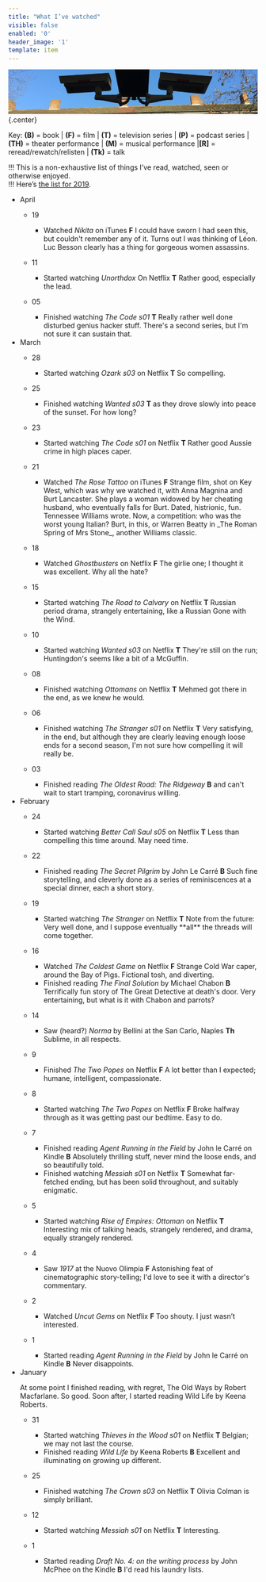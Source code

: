 ```yaml
---
title: "What I’ve watched"
visible: false
enabled: '0'
header_image: '1'
template: item
---
```


![surveillance cameras on a railway platform](watching.jpg){.center}

<p>Key: <strong>(B)</strong> = book | <strong>(F)</strong> = film | <strong>(T)</strong> = television series | <strong>(P)</strong> = podcast series | <strong>(TH)</strong> = theater performance | <strong>(M)</strong> = musical performance |<strong>[R]</strong> = reread/rewatch/relisten | <strong>(Tk)</strong> = talk</p>

!!! This is a non-exhaustive list of things I’ve read, watched, seen or otherwise enjoyed.<br />
!!! Here’s [the list for 2019](/watched-2019).

<!-- Outer List -->

<ul class="log">
<li class="log-month">April</li>

<ul class="log-entry">
<li class="log-day">19</li>
<ul>
<li class="log-item">Watched <em>Nikita</em> on iTunes <strong>F</strong> I could have sworn I had seen this, but couldn't remember any of it. Turns out I was thinking of Léon. Luc Besson clearly has a thing for gorgeous women assassins.</li>
</ul>
</ul> 


<ul class="log-entry">
<li class="log-day">11</li>
<ul>
<li class="log-item">Started watching <em>Unorthdox</em> On Netflix <strong>T</strong> Rather good, especially the lead.</li>
</ul>
</ul> 

<ul class="log-entry">
<li class="log-day">05</li>
<ul>
<li class="log-item">Finished watching <em>The Code s01</em> <strong>T</strong> Really rather well done disturbed genius hacker stuff. There's a second series, but I'm not sure it can sustain that.</li>
</ul>
</ul> 

<li class="log-month">March</li>

<ul class="log-entry">
<li class="log-day">28</li>
<ul>
<li class="log-item">Started watching <em>Ozark s03</em> on Netflix <strong>T</strong> So compelling.</li>
</ul>
</ul> 

<ul class="log-entry">
<li class="log-day">25</li>
<ul>
<li class="log-item">Finished watching <em>Wanted s03</em> <strong>T</strong> as they drove slowly into peace of the sunset. For how long?</li>
</ul>
</ul> 

<ul class="log-entry">
<li class="log-day">23</li>
<ul>
<li class="log-item">Started watching <em>The Code s01</em> on Netflix <strong>T</strong> Rather good Aussie crime in high places caper.</li>
</ul>
</ul> 

<ul class="log-entry">
<li class="log-day">21</li>
<ul>
<li class="log-item">Watched <em>The Rose Tattoo</em> on iTunes <strong>F</strong> Strange film, shot on Key West, which was why we watched it, with Anna Magnina and Burt Lancaster. She plays a woman widowed by her cheating husband, who eventually falls for Burt. Dated, histrionic, fun. Tennessee Williams wrote. Now, a competition: who was the worst young Italian? Burt, in this, or Warren Beatty in _The Roman Spring of Mrs Stone_, another Williams classic.</li>
</ul>
</ul>

<ul class="log-entry">
<li class="log-day">18</li>
<ul>
<li class="log-item">Watched <em>Ghostbusters</em> on Netflix <strong>F</strong> The girlie one; I thought it was excellent. Why all the hate?</li>
</ul>
</ul> 

<ul class="log-entry">
<li class="log-day">15</li>
<ul>
<li class="log-item">Started watching <em>The Road to Calvary</em> on Netflix <strong>T</strong> Russian period drama, strangely entertaining, like a Russian Gone with the Wind.</li>
</ul>
</ul> 

<ul class="log-entry">
<li class="log-day">10</li>
<ul>
<li class="log-item">Started watching <em>Wanted s03</em> on Netflix <strong>T</strong> They're still on the run; Huntingdon's seems like a bit of a McGuffin.</li>
</ul>
</ul>


<ul class="log-entry">
<li class="log-day">08</li>
<ul>
<li class="log-item">Finished watching <em>Ottomans</em> on Netflix <strong>T</strong> Mehmed got there in the end, as we knew he would. </li>
</ul>
</ul> 

<ul class="log-entry">
<li class="log-day">06</li>
<ul>
<li class="log-item">Finished watching <em>The Stranger s01</em> on Netflix <strong>T</strong> Very satisfying, in the end, but although they are clearly leaving enough loose ends for a second season, I'm not sure how compelling it will really be.</li>
</ul>
</ul> 

<ul class="log-entry">
<li class="log-day">03</li>
<ul>
<li class="log-item">Finished reading <em>The Oldest Road: The Ridgeway</em> <strong>B</strong> and can't wait to start tramping, coronavirus willing.</li>
</ul>
</ul> 

<li class="log-month">February</li>

<ul class="log-entry">
<li class="log-day">24</li>
<ul>
<li class="log-item">Started watching <em>Better Call Saul s05</em> on Netflix <strong>T</strong> Less than compelling this time around. May need time.</li>
</ul>
</ul> 

<ul class="log-entry">
<li class="log-day">22</li>
<ul>
<li class="log-item">Finished reading <em>The Secret Pilgrim</em> by John Le Carré <strong>B</strong> Such fine storytelling, and cleverly done as a series of reminiscences at a special dinner, each a short story.</li>
</ul>
</ul> 

<ul class="log-entry">
<li class="log-day">19</li>
<ul>
<li class="log-item">Started watching <em>The Stranger</em> on Netflix <strong>T</strong> Note from the future: Very well done, and I suppose eventually **all** the threads will come together.</li>
</ul>
</ul> 

<ul class="log-entry">
<li class="log-day">16</li>
<ul>
<li class="log-item">Watched <em>The Coldest Game</em> on Netflix <strong>F</strong> Strange Cold War caper, around the Bay of Pigs. Fictional tosh, and diverting.</li>
<li class="log-item">Finished reading <em>The Final Solution</em> by Michael Chabon <strong>B</strong> Terrifically fun story of The Great Detective at death's door. Very entertaining, but what is it with Chabon and parrots?</li>
</ul>
</ul> 

<ul class="log-entry">
<li class="log-day">14</li>
<ul>
<li class="log-item">Saw (heard?) <em>Norma</em> by Bellini at the San Carlo, Naples <strong>Th</strong> Sublime, in all respects.</li>
</ul>
</ul> 

<ul class="log-entry">
<li class="log-day">9</li>
<ul>
<li class="log-item">Finished <em>The Two Popes</em> on Netflix <strong>F</strong> A lot better than I expected; humane, intelligent, compassionate.</li>
</ul>
</ul> 

<ul class="log-entry">
<li class="log-day">8</li>
<ul>
<li class="log-item">Started watching <em>The Two Popes</em> on Netflix <strong>F</strong> Broke halfway through as it was getting past our bedtime. Easy to do.</li>
</ul>
</ul> 

<ul class="log-entry">
<li class="log-day">7</li>
<ul>
<li class="log-item">Finished reading <em>Agent Running in the Field</em> by John le Carré on Kindle <strong>B</strong> Absolutely thrilling stuff, never mind the loose ends, and so beautifully told.</li>
<li class="log-item">Finished watching <em>Messiah s01</em> on Netflix <strong>T</strong> Somewhat far-fetched ending, but has been solid throughout, and suitably enigmatic.</li>
</ul>
</ul> 

<ul class="log-entry">
<li class="log-day">5</li>
<ul>
<li class="log-item">Started watching <em>Rise of Empires: Ottoman</em> on Netflix <strong>T</strong> Interesting mix of talking heads, strangely rendered, and drama, equally strangely rendered.</li>
</ul>
</ul> 

<ul class="log-entry">
<li class="log-day">4</li>
<ul>
<li class="log-item">Saw <em>1917</em> at the Nuovo Olimpia <strong>F</strong> Astonishing feat of cinematographic story-telling; I'd love to see it with a director's commentary.</li>
</ul>
</ul> 

<ul class="log-entry">
<li class="log-day">2</li>
<ul>
<li class="log-item">Watched <em>Uncut Gems</em> on Netflix <strong>F</strong> Too shouty. I just wasn’t interested.</li>
</ul>
</ul> 

<ul class="log-entry">
<li class="log-day">1</li>
<ul>
<li class="log-item">Started reading <em>Agent Running in the Field</em> by John le Carré on Kindle <strong>B</strong> Never disappoints.</li>
</ul>
</ul> 

<li class="log-month">January</li>

At some point I finished reading, with regret, The Old Ways by Robert Macfarlane. So good. Soon after, I started reading Wild Life by Keena Roberts.

<ul class="log-entry">
<li class="log-day">31</li>
<ul>
<li class="log-item">Started watching <em>Thieves in the Wood s01</em> on Netflix <strong>T</strong> Belgian; we may not last the course.</li>
<li class="log-item">Finished reading <em>Wild Life</em> by Keena Roberts <strong>B</strong> Excellent and illuminating on growing up different.</li>
</ul>
</ul>

<ul class="log-entry">
<li class="log-day">25</li>
<ul>
<li class="log-item">Finished watching <em>The Crown s03</em> on Netflix <strong>T</strong> Olivia Colman is simply brilliant.</li>
</ul>
</ul> 

<ul class="log-entry">
<li class="log-day">12</li>
<ul>
<li class="log-item">Started watching <em>Messiah s01</em> on Netflix <strong>T</strong> Interesting.</li>
</ul>
</ul> 

<ul class="log-entry">
<li class="log-day">1</li>
<ul>
<li class="log-item">Started reading <em>Draft No. 4: on the writing process</em> by John McPhee on the Kindle <strong>B</strong> I'd read his laundry lists.</li>
</ul>
</ul>

</ul> 